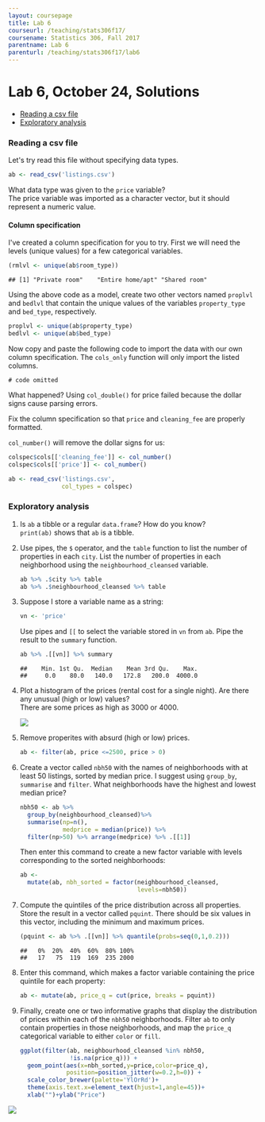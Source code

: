 ```yaml
---
layout: coursepage
title: Lab 6
courseurl: /teaching/stats306f17/
coursename: Statistics 306, Fall 2017
parentname: Lab 6
parenturl: /teaching/stats306f17/lab6
---
```


# Lab 6, October 24, Solutions

-   [Reading a csv file](#reading-a-csv-file)
-   [Exploratory analysis](#exploratory-analysis)


### Reading a csv file

Let's try read this file without specifying data types.

``` r
ab <- read_csv('listings.csv')
```

What data type was given to the `price` variable?  
The price variable was imported as a character vector, but it should represent a numeric value.

#### Column specification

I've created a column specification for you to try. First we will need the levels (unique values) for a few categorical variables.

``` r
(rmlvl <- unique(ab$room_type))
```

    ## [1] "Private room"    "Entire home/apt" "Shared room"

Using the above code as a model, create two other vectors named `proplvl` and `bedlvl` that contain the unique values of the variables `property_type` and `bed_type`, respectively.  
    
```r
proplvl <- unique(ab$property_type)
bedlvl <- unique(ab$bed_type)
```

Now copy and paste the following code to import the data with our own column specification. The `cols_only` function will only import the listed columns.

    # code omitted

What happened? 
    Using `col_double()` for price failed because the dollar signs cause parsing errors. 

Fix the column specification so that `price` and `cleaning_fee` are properly formatted. 

`col_number()` will remove the dollar signs for us:

``` r
colspec$cols[['cleaning_fee']] <- col_number()
colspec$cols[['price']] <- col_number()

ab <- read_csv('listings.csv',
               col_types = colspec)
```

### Exploratory analysis

1.  Is `ab` a tibble or a regular `data.frame`? How do you know?  
    `print(ab)` shows that `ab` is a tibble.

2.  Use pipes, the `$` operator, and the `table` function to list the number of properties in each `city`. List the number of properties in each neighborhood using the `neighbourhood_cleansed` variable.
    
    ``` r
    ab %>% .$city %>% table
    ab %>% .$neighbourhood_cleansed %>% table
    ```

3.  Suppose I store a variable name as a string:

    ``` r
    vn <- 'price'
    ```  
    
    Use pipes and `[[` to select the variable stored in `vn` from `ab`. Pipe the result to the `summary` function.  
    
    ``` r
    ab %>% .[[vn]] %>% summary
    ```

        ##    Min. 1st Qu.  Median    Mean 3rd Qu.    Max. 
        ##     0.0    80.0   140.0   172.8   200.0  4000.0

4.  Plot a histogram of the prices (rental cost for a single night). Are there any unusual (high or low) values?  
    There are some prices as high as 3000 or 4000.

    <img src="../pricehist-1.png" align="center">

5.  Remove properites with absurd (high or low) prices.  
    
    ``` r
    ab <- filter(ab, price <=2500, price > 0)
    ```

6.  Create a vector called `nbh50` with the names of neighborhoods with at least 50 listings, sorted by median price. I suggest using `group_by`, `summarise` and `filter`. What neighborhoods have the highest and lowest median price?
    
    ``` r
    nbh50 <- ab %>% 
      group_by(neighbourhood_cleansed)%>%
      summarise(np=n(),
                medprice = median(price)) %>% 
      filter(np>50) %>% arrange(medprice) %>% .[[1]]
    ```

    Then enter this command to create a new factor variable with levels corresponding to the sorted neighborhoods:

    ``` r
    ab <- 
      mutate(ab, nbh_sorted = factor(neighbourhood_cleansed,
                                     levels=nbh50))
    ```

2.  Compute the quintiles of the price distribution across all properties. Store the result in a vector called `pquint`. There should be six values in this vector, including the minimum and maximum prices.  
    
    ``` r
    (pquint <- ab %>% .[[vn]] %>% quantile(probs=seq(0,1,0.2)))
    ```
    
        ##   0%  20%  40%  60%  80% 100% 
        ##   17   75  119  169  235 2000


1.  Enter this command, which makes a factor variable containing the price quintile for each property:

    ``` r
    ab <- mutate(ab, price_q = cut(price, breaks = pquint))
    ```

1.  Finally, create one or two informative graphs that display the distribution of prices within each of the `nbh50` neighborhoods. Filter `ab` to only contain properties in those neighborhoods, and map the `price_q` categorical variable to either `color` or `fill`.  

    ``` r
    ggplot(filter(ab, neighbourhood_cleansed %in% nbh50,
                  !is.na(price_q))) +
      geom_point(aes(x=nbh_sorted,y=price,color=price_q),
                 position=position_jitter(w=0.2,h=0)) +
      scale_color_brewer(palette='YlOrRd')+
      theme(axis.text.x=element_text(hjust=1,angle=45))+
      xlab("")+ylab("Price")
    ```
    
<img src="../eda-plot-1.png" align="center">

